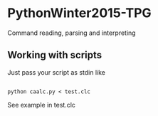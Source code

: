 # PythonWinter2015-TPG
Command reading, parsing and interpreting

## Working with scripts
Just pass your script as stdin like
<pre><code>
python caalc.py < test.clc
</code></pre>
See example in test.clc

